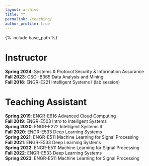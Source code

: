 ```yaml
---
layout: archive
title: ""
permalink: /teaching/
author_profile: true
---
```


{% include base_path %}

Instructor
======
**Spring 2024**: Systems & Protocol Security & Information Assurance
<br>**Fall 2023**: CSCI-B365 Data Analysis and Mining
<br>**Fall 2018**: ENGR-E221 Intelligent Systems I (lab session)

Teaching Assistant
======
**Spring 2019**: ENGR-E616 Advanced Cloud Computing
<br>**Fall 2019**: ENGR-E503 Intro to Intelligent Systems
<br>**Spring 2020**: ENGR-E222 Intelligent Systems II
<br>**Fall 2020**: ENGR-E533 Deep Learning Systems
<br>**Spring 2021**: ENGR-E511 Machine Learning for Signal Processing
<br>**Fall 2021**: ENGR-E533 Deep Learning Systems
<br>**Spring 2022**: ENGR-E511 Machine Learning for Signal Processing
<br>**Fall 2022**: ENGR-E533 Deep Learning Systems
<br>**Spring 2023**: ENGR-E511 Machine Learning for Signal Processing